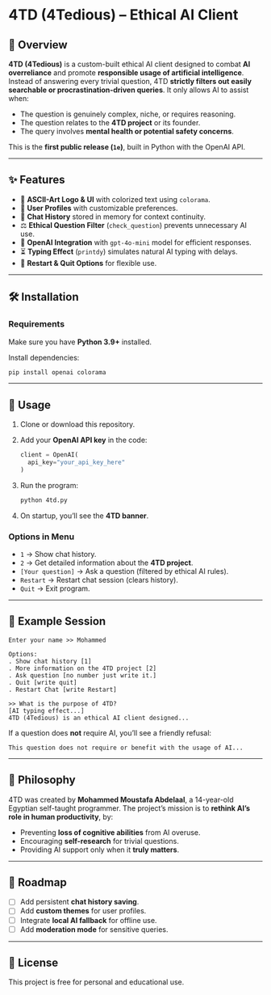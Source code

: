 # 4TD (4Tedious) – Ethical AI Client

## 📌 Overview

**4TD (4Tedious)** is a custom-built ethical AI client designed to combat **AI overreliance** and promote **responsible usage of artificial intelligence**.
Instead of answering every trivial question, 4TD **strictly filters out easily searchable or procrastination-driven queries**. It only allows AI to assist when:

* The question is genuinely complex, niche, or requires reasoning.
* The question relates to the **4TD project** or its founder.
* The query involves **mental health or potential safety concerns**.

This is the **first public release (`1e`)**, built in Python with the OpenAI API.

---

## ✨ Features

* 🎨 **ASCII-Art Logo & UI** with colorized text using `colorama`.
* 📖 **User Profiles** with customizable preferences.
* 📜 **Chat History** stored in memory for context continuity.
* ⚖️ **Ethical Question Filter** (`check_question`) prevents unnecessary AI use.
* 🤖 **OpenAI Integration** with `gpt-4o-mini` model for efficient responses.
* ⏳ **Typing Effect** (`printdy`) simulates natural AI typing with delays.
* 🔄 **Restart & Quit Options** for flexible use.

---

## 🛠️ Installation

### Requirements

Make sure you have **Python 3.9+** installed.

Install dependencies:

```bash
pip install openai colorama
```

---

## 🚀 Usage

1. Clone or download this repository.
2. Add your **OpenAI API key** in the code:

   ```python
   client = OpenAI(
     api_key="your_api_key_here"
   )
   ```
3. Run the program:

   ```bash
   python 4td.py
   ```
4. On startup, you’ll see the **4TD banner**.

### Options in Menu

* `1` → Show chat history.
* `2` → Get detailed information about the **4TD project**.
* `[Your question]` → Ask a question (filtered by ethical AI rules).
* `Restart` → Restart chat session (clears history).
* `Quit` → Exit program.

---

## 📖 Example Session

```
Enter your name >> Mohammed  

Options:
. Show chat history [1]
. More information on the 4TD project [2]
. Ask question [no number just write it.]
. Quit [write quit]
. Restart Chat [write Restart]

>> What is the purpose of 4TD?
[AI typing effect...]
4TD (4Tedious) is an ethical AI client designed...
```

If a question does **not** require AI, you’ll see a friendly refusal:

```
This question does not require or benefit with the usage of AI...
```

---

## 🧠 Philosophy

4TD was created by **Mohammed Moustafa Abdelaal**, a 14-year-old Egyptian self-taught programmer.
The project’s mission is to **rethink AI’s role in human productivity**, by:

* Preventing **loss of cognitive abilities** from AI overuse.
* Encouraging **self-research** for trivial questions.
* Providing AI support only when it **truly matters**.

---

## 🔮 Roadmap

* [ ] Add persistent **chat history saving**.
* [ ] Add **custom themes** for user profiles.
* [ ] Integrate **local AI fallback** for offline use.
* [ ] Add **moderation mode** for sensitive queries.

---

## 📜 License

This project is free for personal and educational use.
